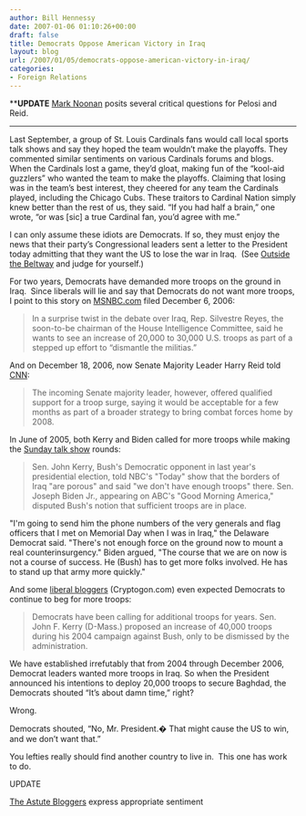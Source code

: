 ```yaml
---
author: Bill Hennessy
date: 2007-01-06 01:10:26+00:00
draft: false
title: Democrats Oppose American Victory in Iraq
layout: blog
url: /2007/01/05/democrats-oppose-american-victory-in-iraq/
categories:
- Foreign Relations
---
```


******UPDATE****
[Mark Noonan](https://www.blogsforbush.com/mt/archives/2007/01/war_and_politic.html) posits several critical questions for Pelosi and Reid.
****************

Last September, a group of St. Louis Cardinals fans would call local sports talk shows and say they hoped the team wouldn’t make the playoffs. They commented similar sentiments on various Cardinals forums and blogs. When the Cardinals lost a game, they’d gloat, making fun of the “kool-aid guzzlers” who wanted the team to make the playoffs. Claiming that losing was in the team’s best interest, they cheered for any team the Cardinals played, including the Chicago Cubs. These traitors to Cardinal Nation simply knew better than the rest of us, they said. “If you had half a brain,” one wrote, “or was [sic] a true Cardinal fan, you’d agree with me.”

I can only assume these idiots are Democrats. If so, they must enjoy the news that their party’s Congressional leaders sent a letter to the President today admitting that they want the US to lose the war in Iraq.  (See [Outside the Beltway](https://www.outsidethebeltway.com/archives/2007/01/democratic_leaders_letter_to_bush_on_iraq/) and judge for yourself.)

For two years, Democrats have demanded more troops on the ground in Iraq.  Since liberals will lie and say that Democrats do not want more troops, I point to this story on [MSNBC.com](https://www.msnbc.msn.com/id/16062351/site/newsweek/) filed December 6, 2006:


> In a surprise twist in the debate over Iraq, Rep. Silvestre Reyes, the soon-to-be chairman of the House Intelligence Committee, said he wants to see an increase of 20,000 to 30,000 U.S. troops as part of a stepped up effort to “dismantle the militias.”


And on December 18, 2006, now Senate Majority Leader Harry Reid told [CNN](https://www.cnn.com/2006/POLITICS/12/18/powell.iraq.ap/index.html):


> The incoming Senate majority leader, however, offered qualified support for a troop surge, saying it would be acceptable for a few months as part of a broader strategy to bring combat forces home by 2008.


In June of 2005, both Kerry and Biden called for more troops while making the [Sunday talk show](https://www.newsmax.com/archives/articles/2005/6/30/94916.shtml) rounds:


> Sen. John Kerry, Bush's Democratic opponent in last year's presidential election, told NBC's "Today" show that the borders of Iraq "are porous" and said "we don't have enough troops" there.
Sen. Joseph Biden Jr., appearing on ABC's "Good Morning America," disputed Bush's notion that sufficient troops are in place.

"I'm going to send him the phone numbers of the very generals and flag officers that I met on Memorial Day when I was in Iraq," the Delaware Democrat said. "There's not enough force on the ground now to mount a real counterinsurgency."
Biden argued, "The course that we are on now is not a course of success. He (Bush) has to get more folks involved. He has to stand up that army more quickly."


And some [liberal bloggers](https://cryptogon.com/?p=128) (Cryptogon.com) even expected Democrats to continue to beg for more troops:


> Democrats have been calling for additional troops for years. Sen. John F. Kerry (D-Mass.) proposed an increase of 40,000 troops during his 2004 campaign against Bush, only to be dismissed by the administration.


We have established irrefutably that from 2004 through December 2006, Democrat leaders wanted more troops in Iraq. So when the President announced his intentions to deploy 20,000 troops to secure Baghdad, the Democrats shouted “It’s about damn time,” right?

Wrong.

Democrats shouted, “No, Mr. President.� That might cause the US to win, and we don’t want that.”

You lefties really should find another country to live in.  This one has work to do.

UPDATE

[The Astute Bloggers](https://astuteblogger.blogspot.com/2007/01/cut-run-reds-of-democrat-party-have.html) express appropriate sentiment
